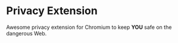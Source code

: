 # Privacy Extension

Awesome privacy extension for Chromium to keep **YOU** safe on the dangerous Web.


